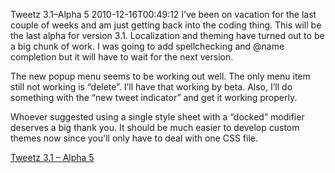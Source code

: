 Tweetz 3.1–Alpha 5
2010-12-16T00:49:12
I’ve been on vacation for the last couple of weeks and am just getting back into the coding thing. This will be the last alpha for version 3.1. Localization and theming have turned out to be a big chunk of work. I was going to add spellchecking and @name completion but it will have to wait for the next version.

The new popup menu seems to be working out well. The only menu item still not working is “delete”. I’ll have that working by beta. Also, I’ll do something with the “new tweet indicator” and get it working properly.

Whoever suggested using a single style sheet with a “docked” modifier deserves a big thank you. It should be much easier to develop custom themes now since you'll only have to deal with one CSS file.

[Tweetz 3.1 – Alpha 5](/download.aspx?filename=Downloads/tweetz31.gadget)
